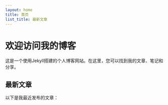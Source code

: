 ```yaml
---
layout: home
title: 首页
list_title: 最新文章
---
```


# 欢迎访问我的博客

这是一个使用Jekyll搭建的个人博客网站。在这里，您可以找到我的文章、笔记和分享。

## 最新文章

以下是我最近发布的文章： 